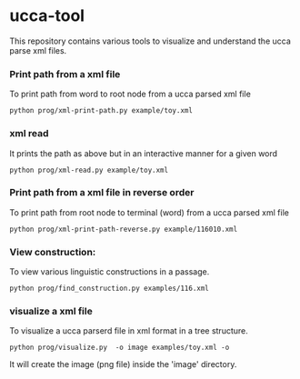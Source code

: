 # ucca-tool

This repository contains various tools to visualize and understand the ucca parse xml files.

### Print path from a xml file

To print path from word to root node from a ucca parsed xml file

```
python prog/xml-print-path.py example/toy.xml
```
### xml read 

It prints the path as above but in an interactive manner for a given word
```
python prog/xml-read.py example/toy.xml
```


### Print path from a xml file in reverse order

To print path from root node to terminal (word) from a ucca parsed xml file

```
python prog/xml-print-path-reverse.py example/116010.xml
```


### View construction:

To view various linguistic constructions in a passage.

```
python prog/find_construction.py examples/116.xml
```


### visualize a xml file

To visualize a ucca parserd file in xml format in a tree structure.

```
python prog/visualize.py  -o image examples/toy.xml -o 
```

It will create the image (png file) inside the 'image' directory.






